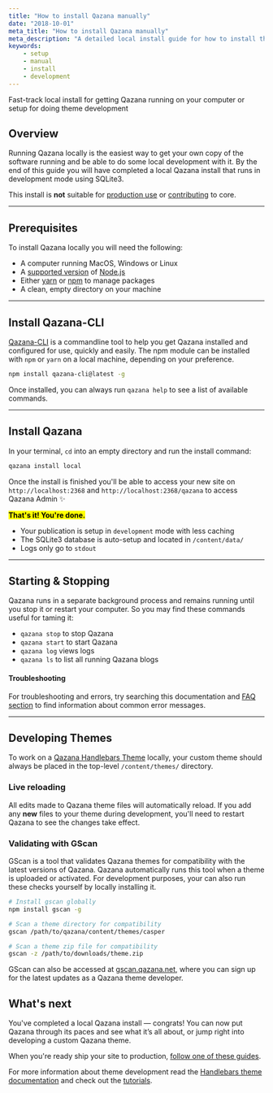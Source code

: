 ```yaml
---
title: "How to install Qazana manually"
date: "2018-10-01"
meta_title: "How to install Qazana manually"
meta_description: "A detailed local install guide for how to install the Qazana publishing platform on your website manually. Ideal for Qazana theme development."
keywords:
    - setup
    - manual
    - install
    - development
---
```


Fast-track local install for getting Qazana running on your computer or setup for doing theme development

## Overview

Running Qazana locally is the easiest way to get your own copy of the software running and be able to do some local development with it. By the end of this guide you will have completed a local Qazana install that runs in development mode using SQLite3.

This install is **not** suitable for [production use](/install/ubuntu/) or [contributing](/install/source/) to core.


---


## Prerequisites

To install Qazana locally you will need the following:

* A computer running MacOS, Windows or Linux
* A [supported version](/faq/node-versions/) of [Node.js](https://nodejs.org)
* Either [yarn](https://yarnpkg.com/en/docs/install#alternatives-tab) or [npm](https://www.npmjs.com/get-npm) to manage packages
* A clean, empty directory on your machine


---


## Install Qazana-CLI

[Qazana-CLI](/api/ghost-cli/) is a commandline tool to help you get Qazana installed and configured for use, quickly and easily. The npm module can be installed with `npm` or `yarn` on a local machine, depending on your preference.

```bash
npm install qazana-cli@latest -g
```

Once installed, you can always run `qazana help` to see a list of available commands.

---

## Install Qazana

In your terminal, `cd` into an empty directory and run the install command:

```bash
qazana install local
```

Once the install is finished you'll be able to access your new site on `http://localhost:2368` and `http://localhost:2368/qazana` to access Qazana Admin ✨

<mark><strong>That's it! You're done.</strong></mark>


* Your publication is setup in `development` mode with less caching
* The SQLite3 database is auto-setup and located in `/content/data/`
* Logs only go to `stdout`

---

## Starting & Stopping

Qazana runs in a separate background process and remains running until you stop it or restart your computer. So you may find these commands useful for taming it:

* `qazana stop` to stop Qazana
* `qazana start` to start Qazana
* `qazana log` views logs
* `qazana ls` to list all running Qazana blogs

#### Troubleshooting
For troubleshooting and errors, try searching this documentation and [FAQ section](/faq/) to find information about common error messages.

---

## Developing Themes

To work on a [Qazana Handlebars Theme](/api/handlebars-themes/) locally, your custom theme should always be placed in the top-level `/content/themes/` directory.


### Live reloading

All edits made to Qazana theme files will automatically reload. If you add any **new** files to your theme during development, you'll need to restart Qazana to see the changes take effect.


### Validating with GScan

GScan is a tool that validates Qazana themes for compatibility with the latest versions of Qazana. Qazana automatically runs this tool when a theme is uploaded or activated. For development purposes, your can also run these checks yourself by locally installing it.

```bash
# Install gscan globally
npm install gscan -g

# Scan a theme directory for compatibility
gscan /path/to/qazana/content/themes/casper

# Scan a theme zip file for compatibility
gscan -z /path/to/downloads/theme.zip
```

GScan can also be accessed at [gscan.qazana.net](https://gscan.qazana.net/), where you can sign up for the latest updates as a Qazana theme developer.

## What's next

You've completed a local Qazana install — congrats! You can now put Qazana through its paces and see what it’s all about, or jump right into developing a custom Qazana theme.

When you're ready ship your site to production, [follow one of these guides](/setup/).

For more information about theme development read the [Handlebars theme documentation](/api/handlebars-themes/) and check out the [tutorials](/tutorials/).
